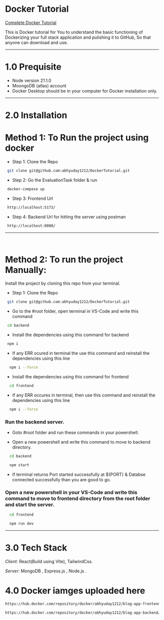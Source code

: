 # Docker Tutorial

[Complete Docker Tutorial](https://alpha1212.notion.site/Dockerising-a-Full-Stack-Application-for-Publishing-it-to-GitHub-d2029910628b4259a5ad6e1963776a47?pvs=4)

This is Docker tutorial for You to understand the basic functioning of Dockerizing your full stack application and pulishing it to GitHub, So that anyone can download and use.

-----

# 1.0 Prequisite
- Node version 21.1.0
- MoongoDB (atlas) account
- Docker Desktop should be in your computer for Docker installation only.

---

# 2.0 Installation

# Method 1: To Run the project using docker

- Step 1: Clone the Repo

```bash
 git clone git@github.com:abhyuday1212/DockerTutorial.git
```

- Step 2: Go the EvaluationTask folder & run

```bash
 docker-compose up
```

- Step 3: Frontend Url

```bash
 http://localhost:5173/
```

- Step 4: Backend Url for hitting the server using postman

```bash
 http://localhost:8080/
```

---

</br>

# Method 2: To run the project Manually:

Install the project by cloning this repo from your terminal.

- Step 1: Clone the Repo

```bash
 git clone git@github.com:abhyuday1212/DockerTutorial.git
```

- Go to the #root folder, open terminal in VS-Code and write this command

```bash
 cd backend
```

- Install the dependencies using this command for backend

```bash
 npm i
```

- If any ERR ocured in terminal the use this command and reinstall the dependencies using this line

```bash
  npm i --force
```

- Install the dependencies using this command for frontend

```bash
  cd frontend
```

- If any ERR occures in terminal, then use this command and reinstall the dependencies using this line

```bash
  npm i --force
```

### Run the backend server.

- Goto #root folder and run these commands in your powershell.

- Open a new powershell and write this command to move to backend directory.

```bash
  cd backend
```

```bash
  npm start
```

- If terminal returns Port started successfully at ${PORT} & Databse connected successfully than you are good to go.

### Open a new powershell in your VS-Code and write this command to move to frontend directory from the root folder and start the server.

```bash
  cd frontend
```

```bash
  npm run dev
```

---

# 3.0 Tech Stack

_Client:_ React(Build using Vite), TailwindCss.

_Server:_ MongoDB , Express.js , Node.js .

# 4.0 Docker iamges uploaded here

```bash
https://hub.docker.com/repository/docker/abhyuday1212/blog-app-frontend/general
```

```bash
https://hub.docker.com/repository/docker/abhyuday1212/blog-app-backend/general
```

 
